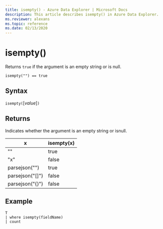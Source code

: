 ```yaml
---
title: isempty() - Azure Data Explorer | Microsoft Docs
description: This article describes isempty() in Azure Data Explorer.
ms.reviewer: alexans
ms.topic: reference
ms.date: 02/13/2020
---
```

# isempty()

Returns `true` if the argument is an empty string or is null.
    
```kusto
isempty("") == true
```

## Syntax

`isempty(`[*value*]`)`

## Returns

Indicates whether the argument is an empty string or isnull.

|x|isempty(x)
|---|---
| "" | true
|"x" | false
|parsejson("")|true
|parsejson("[]")|false
|parsejson("{}")|false

## Example

```kusto
T
| where isempty(fieldName)
| count
```